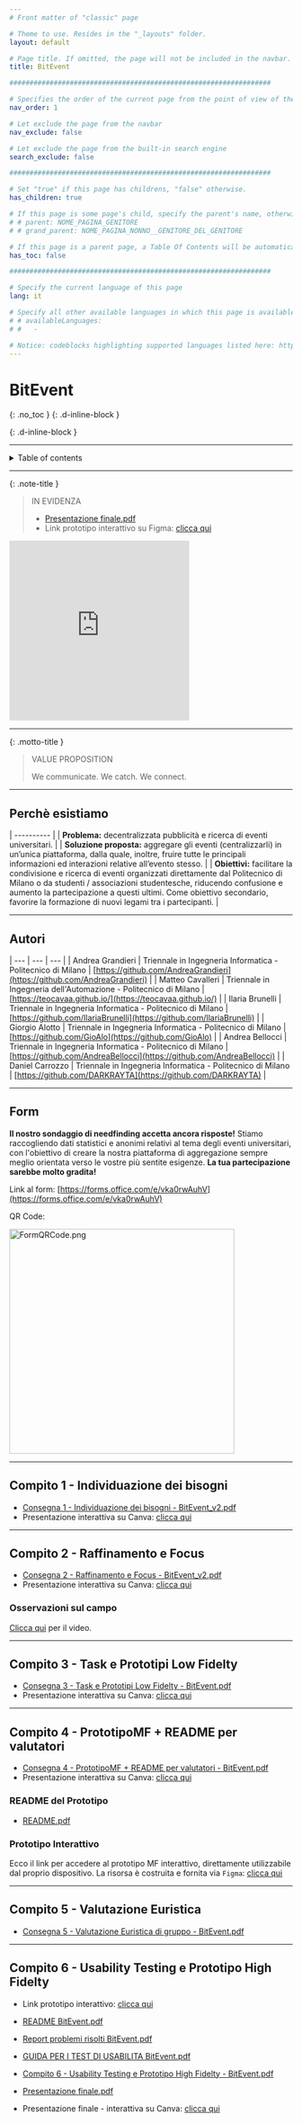 ```yaml
---
# Front matter of "classic" page

# Theme to use. Resides in the "_layouts" folder.
layout: default

# Page title. If omitted, the page will not be included in the navbar.
title: BitEvent

#################################################################

# Specifies the order of the current page from the point of view of the navbar. Can have repetition in the numbers, for parent-child hierarchies.
nav_order: 1

# Let exclude the page from the navbar
nav_exclude: false

# Let exclude the page from the built-in search engine
search_exclude: false

#################################################################

# Set "true" if this page has childrens, "false" otherwise.
has_children: true

# If this page is some page's child, specify the parent's name, otherwise comment out the option. If this page is some page's grandchild, specify grandparent's name, otherwise comment out the option.
# # parent: NOME_PAGINA_GENITORE
# # grand_parent: NOME_PAGINA_NONNO__GENITORE_DEL_GENITORE

# If this page is a parent page, a Table Of Contents will be automatically generated containing all related child pages. Use the option below to disable this functionality. Should always be set to "false".
has_toc: false

#################################################################

# Specify the current language of this page
lang: it

# Specify all other available languages in which this page is available. If there's no other language in addition to "lang", comment out this option.
# # availableLanguages:
# #   - 

# Notice: codeblocks highlighting supported languages listed here: https://www.fabriziomusacchio.com/blog/2021-08-11-Syntax_Highlighting_in_Jekyll/
---
```


# BitEvent
{: .no_toc }
{: .d-inline-block }

<div id="grn-deploy-webstatic-label-1"></div>
{: .d-inline-block }

<script type="module">
  selfsustainable_fill_labels_state("grn-deploy-webstatic-label-1");
</script>

<div id="fondamentihci-label-1"></div>

<script type="module">
  selfsustainable_fill_labels_state("fondamentihci-label-1");
</script>

---

<!-- Table of contents -->
<details markdown="block">
  <summary>
    Table of contents
  </summary>
  {: .text-delta }
1. TOC
{:toc}
</details>

---

{: .note-title }
> <p class="blockquote-title-fixer-blue">IN EVIDENZA</p>
>
> - <i class="fa-solid fa-file-pdf fa-2x"></i> [Presentazione finale.pdf](/BitEvent/src/C6/Presentazione_finale_BitEvent.pdf)
> - Link prototipo interattivo su Figma: [clicca qui](https://www.figma.com/proto/DAz4no1XOLINWNiegq30Qk/Prototipo-finale?page-id=0%3A1&type=design&node-id=1-2&viewport=328%2C-337%2C0.3&t=dZt2wrEukQOsWPbW-1&scaling=scale-down&starting-point-node-id=1%3A2&mode=design)

<iframe src="https://onedrive.live.com/embed?resid=2E4112FCD9582D6B%2199668&authkey=!APQsGtkapP0nO54" width="320" height="320" frameborder="0" scrolling="no" allowfullscreen></iframe>

---

{: .motto-title }
> <p class="blockquote-title-fixer-purple">VALUE PROPOSITION</p>
>
> We communicate. We catch. We connect.

---

## Perchè esistiamo

| ---------- |
| __Problema:__ decentralizzata pubblicità e ricerca di eventi universitari. |
| __Soluzione proposta:__ aggregare gli eventi (centralizzarli) in un’unica piattaforma, dalla quale, inoltre, fruire tutte le principali informazioni ed interazioni relative all’evento stesso.  |
| __Obiettivi:__ facilitare la condivisione e ricerca di eventi organizzati direttamente dal Politecnico di Milano o da studenti / associazioni studentesche, riducendo confusione e aumento la partecipazione a questi ultimi. Come obiettivo secondario, favorire la formazione di nuovi legami tra i partecipanti.    |

---

## Autori

| --- | --- | --- |
| Andrea Grandieri  | Triennale in Ingegneria Informatica - Politecnico di Milano | [https://github.com/AndreaGrandieri](https://github.com/AndreaGrandieri)    |
| Matteo Cavalleri   | Triennale in Ingegneria dell'Automazione - Politecnico di Milano | [https://teocavaa.github.io/](https://teocavaa.github.io/)    |
| Ilaria Brunelli   | Triennale in Ingegneria Informatica - Politecnico di Milano | [https://github.com/IlariaBrunelli](https://github.com/IlariaBrunelli)    |
| Giorgio Alotto   | Triennale in Ingegneria Informatica - Politecnico di Milano | [https://github.com/GioAlo](https://github.com/GioAlo)    |
| Andrea Bellocci   | Triennale in Ingegneria Informatica - Politecnico di Milano | [https://github.com/AndreaBellocci](https://github.com/AndreaBellocci)    |
| Daniel Carrozzo   | Triennale in Ingegneria Informatica - Politecnico di Milano | [https://github.com/DARKRAYTA](https://github.com/DARKRAYTA)    |

---

## Form

__Il nostro sondaggio di needfinding accetta ancora risposte!__ Stiamo raccogliendo dati statistici e anonimi relativi al tema degli eventi universitari, con l'obiettivo di creare la nostra piattaforma di aggregazione sempre meglio orientata verso le vostre più sentite esigenze. __La tua partecipazione sarebbe molto gradita!__

Link al form: [https://forms.office.com/e/vka0rwAuhV](https://forms.office.com/e/vka0rwAuhV)

QR Code:

<a href="/BitEvent/assets/FormQRCode.png"><img src="/BitEvent/assets/FormQRCode.png" alt="FormQRCode.png" width="400" height="400"/></a>

---

## Compito 1 - Individuazione dei bisogni

- <i class="fa-solid fa-file-pdf fa-2x"></i> [Consegna 1 - Individuazione dei bisogni - BitEvent_v2.pdf](/BitEvent/src/C1/Consegna_1_Individuazione_dei_bisogni_BitEvent_v2.pdf)
- Presentazione interattiva su Canva: [clicca qui](https://www.canva.com/design/DAFwwAPnjN0/dsUYdsN7M9QpMw6hwhEgmQ/view?utm_content=DAFwwAPnjN0&utm_campaign=designshare&utm_medium=link&utm_source=publishsharelink)

---

## Compito 2 - Raffinamento e Focus

- <i class="fa-solid fa-file-pdf fa-2x"></i> [Consegna 2 - Raffinamento e Focus - BitEvent_v2.pdf](/BitEvent/src/C2/Consegna_2_Raffinamento_e_Focus_BitEvent_v2.pdf)
- Presentazione interattiva su Canva: [clicca qui](https://www.canva.com/design/DAFxo3eyjtA/leQNDSOOdfTMM8C9Bz0paQ/view?utm_content=DAFxo3eyjtA&utm_campaign=share_your_design&utm_medium=link&utm_source=shareyourdesignpanel)

### Osservazioni sul campo

[Clicca qui](https://drive.google.com/file/d/12LGuekGLyiznYe-I3jfz_EkT7UoQhvNV/view) per il video.

---

## Compito 3 - Task e Prototipi Low Fidelty

- <i class="fa-solid fa-file-pdf fa-2x"></i> [Consegna 3 - Task e Prototipi Low Fidelty - BitEvent.pdf](/BitEvent/src/C3/Consegna_3_Task_e_Prototipi_Low_Fidelty_BitEvent.pdf)
- Presentazione interattiva su Canva:  [clicca qui](https://www.canva.com/design/DAFzhQdF6rQ/G1qF0lQ1ir2qeLkyCkzFhQ/view?utm_content=DAFzhQdF6rQ&utm_campaign=designshare&utm_medium=link&utm_source=editor)

---

## Compito 4 - PrototipoMF + README per valutatori

- <i class="fa-solid fa-file-pdf fa-2x"></i> [Consegna 4 - PrototipoMF + README per valutatori - BitEvent.pdf](/BitEvent/src/C4/Consegna_4_PrototipoMF_+_README_per_valutatori_BitEvent.pdf)
- Presentazione interattiva su Canva: [clicca qui](https://www.canva.com/design/DAF1TE630pE/WXOgwDZQjzDYDU25A-2ioQ/view?utm_content=DAF1TE630pE&utm_campaign=designshare&utm_medium=link&utm_source=editor)

### README del Prototipo

- <i class="fa-solid fa-file-pdf fa-2x"></i> [README.pdf](/BitEvent/src/C4/README.pdf)

### Prototipo Interattivo

Ecco il link per accedere al prototipo MF interattivo, direttamente utilizzabile dal proprio dispositivo. La risorsa è costruita e fornita via `Figma`: [clicca qui](https://www.figma.com/file/DAz4no1XOLINWNiegq30Qk/booo?type=design&node-id=0%3A1&mode=design&t=670M4kiKRDsLjf1R-1)

---

## Compito 5 - Valutazione Euristica

- <i class="fa-solid fa-file-pdf fa-2x"></i> [Consegna 5 - Valutazione Euristica di gruppo - BitEvent.pdf](/BitEvent/src/C5/Consegna_5_Valutazione_Euristica_di_gruppo_BitEvent.pdf)

---

## Compito 6 - Usability Testing e Prototipo High Fidelty

- Link prototipo interattivo: [clicca qui](https://www.figma.com/proto/DAz4no1XOLINWNiegq30Qk/Prototipo-finale?page-id=0%3A1&type=design&node-id=1-2&viewport=328%2C-337%2C0.3&t=dZt2wrEukQOsWPbW-1&scaling=scale-down&starting-point-node-id=1%3A2&mode=design)
- <i class="fa-solid fa-file-pdf fa-2x"></i> [README BitEvent.pdf](/BitEvent/src/C6/README_BitEvent.pdf)
- <i class="fa-solid fa-file-pdf fa-2x"></i> [Report problemi risolti BitEvent.pdf](/BitEvent/src/C6/Report_problemi_risolti_BitEvent.pdf)
- <i class="fa-solid fa-file-pdf fa-2x"></i> [GUIDA PER I TEST DI USABILITA BitEvent.pdf](/BitEvent/src/C6/GUIDA_PER_I_TEST_DI_USABILITA_BitEvent.pdf)
- <i class="fa-solid fa-file-pdf fa-2x"></i> [Compito 6 - Usability Testing e Prototipo High Fidelty - BitEvent.pdf](/BitEvent/src/C6/Consegna_6_Usability_Testing_e_Prototipo_High_Fidelty_BitEvent.pdf)

- <i class="fa-solid fa-file-pdf fa-2x"></i> [Presentazione finale.pdf](/BitEvent/src/C6/Presentazione_finale_BitEvent.pdf)
- Presentazione finale - interattiva su Canva: [clicca qui](https://www.canva.com/design/DAF7wIcrtsU/2PnXXNnWQ5oMHbj_mTr1YQ/edit?utm_content=DAF7wIcrtsU&utm_campaign=designshare&utm_medium=link2&utm_source=sharebutton)
